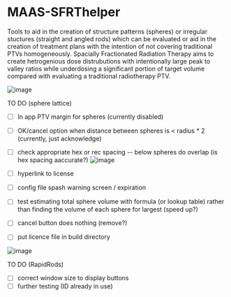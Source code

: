# MAAS-SFRThelper
Tools to aid in the creation of structure patterns (spheres) or irregular stuctures (straight and angled rods) which can be evaluated or aid in the creation of treatment plans with the intention of not covering traditional PTVs homogeneously.  Spacially Fractionated Radiation Therapy aims to create hetrogenious dose distrubutions with intentionally large peak to valley ratios while underdosing a significant portion of target volume compared with evaluating a traditional radiotherapy PTV.

![image](https://user-images.githubusercontent.com/78000769/208208126-4f09074f-26c7-480d-b6c4-e39e48f5a51d.png)

TO DO (sphere lattice)
- [ ] In app PTV margin for spheres (currently disabled)
- [ ] OK/cancel option when distance between spheres is < radius * 2 (currently, just acknowledge) 
- [ ] check appropriate hex or rec spacing -- below spheres do overlap (is hex spacing aaccurate?)
![image](https://user-images.githubusercontent.com/78000769/208203204-f994c36a-5f87-457b-b798-429d7170fa16.png)
- [ ] hyperlink to license
- [ ] config file spash warning screen / expiration
- [ ] test estimating total sphere volume with formula (or lookup table) rather than finding the volume of each sphere for largest (speed up?)
- [ ] cancel button does nothing (remove?)
- [ ] put licence file in build directory


![image](https://user-images.githubusercontent.com/78000769/208208510-55806c56-9353-43d2-ad0c-a4ed6652ab57.png)

TO DO (RapidRods)
- [ ] correct window size to display buttons
- [ ] further testing (ID already in use)
